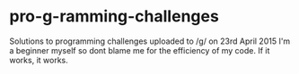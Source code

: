 # pro-g-ramming-challenges
Solutions to programming challenges uploaded to /g/ on 23rd April 2015
I'm a beginner myself so dont blame me for the efficiency of my code. If it works, it works. 
